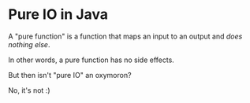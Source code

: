 # Pure IO in Java

A "pure function" is a function that maps an input to an output and *does nothing else*.

In other words, a pure function has no side effects.

But then isn't "pure IO" an oxymoron?

No, it's not :)

